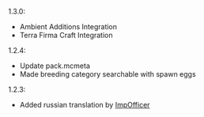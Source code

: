 1.3.0:
- Ambient Additions Integration
- Terra Firma Craft Integration

1.2.4:
- Update pack.mcmeta
- Made breeding category searchable with spawn eggs

1.2.3:
- Added russian translation by [ImpOfficer](https://github.com/ImpOfficer)